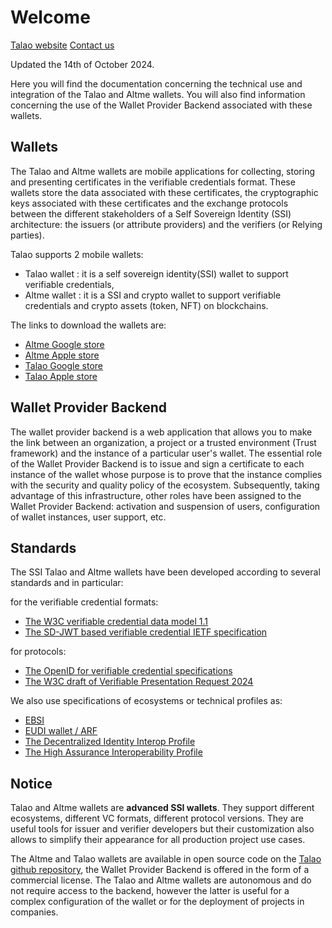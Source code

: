 # Welcome

[Talao website](https://talao.io)
[Contact us](mailto:contact@talao.io)

Updated the 14th of October 2024.

Here you will find the documentation concerning the technical use and integration of the Talao and Altme wallets. You will also find information concerning the use of the Wallet Provider Backend associated with these wallets.

## Wallets

The Talao and Altme wallets are mobile applications for collecting, storing and presenting certificates in the verifiable credentials format. These wallets store the data associated with these certificates, the cryptographic keys associated with these certificates and the exchange protocols between the different stakeholders of a Self Sovereign Identity (SSI) architecture: the issuers (or attribute providers) and the verifiers (or Relying parties).

Talao supports 2 mobile wallets:

* Talao wallet : it is a self sovereign identity(SSI) wallet to support verifiable credentials,
* Altme wallet : it is a SSI and crypto wallet to support verifiable credentials and crypto assets (token, NFT) on blockchains.

The links to download the wallets are:

* [Altme Google store](https://play.google.com/store/apps/details?id=co.altme.alt.me.altme&hl=en-US&pli=1)
* [Altme Apple store](https://apps.apple.com/fr/app/altme-wallet/id1633216869)
* [Talao Google store](https://play.google.com/store/apps/details?id=co.talao.wallet&hl=fr)
* [Talao Apple store](https://apps.apple.com/fr/app/talao-wallet/id1582183266?platform=iphone)

## Wallet Provider Backend

The wallet provider backend is a web application that allows you to make the link between an organization, a project or a trusted environment (Trust framework) and the instance of a particular user's wallet. The essential role of the Wallet Provider Backend is to issue and sign a certificate to each instance of the wallet whose purpose is to prove that the instance complies with the security and quality policy of the ecosystem. Subsequently, taking advantage of this infrastructure, other roles have been assigned to the Wallet Provider Backend: activation and suspension of users, configuration of wallet instances, user support, etc.

## Standards

The SSI Talao and Altme wallets have been developed according to several standards and in particular:

for the verifiable credential formats:

- [The W3C verifiable credential data model 1.1](https://www.w3.org/TR/vc-data-model/)
- [The SD-JWT based verifiable credential IETF specification](https://www.ietf.org/archive/id/draft-ietf-oauth-sd-jwt-vc-01.html)

for protocols:

- [The OpenID for verifiable credential specifications](https://openid.net/sg/openid4vc/)
- [The W3C draft of Verifiable Presentation Request 2024](https://w3c-ccg.github.io/vp-request-spec/)

We also use specifications of ecosystems or technical profiles as:

* [EBSI](https://ec.europa.eu/digital-building-blocks/sites/display/EBSI/Home)
* [EUDI wallet / ARF](https://eu-digital-identity-wallet.github.io/eudi-doc-architecture-and-reference-framework/1.1.0/arf/)
* [The Decentralized Identity Interop Profile](https://dutchblockchaincoalition.org/en/bouwstenen-2/diip-2)
* [The High Assurance Interoperability Profile](https://openid.net/specs/openid4vc-high-assurance-interoperability-profile-sd-jwt-vc-1_0.html)

## Notice

Talao and Altme wallets are **advanced SSI wallets**. They support different ecosystems, different VC formats, different protocol versions. They are useful tools for issuer and verifier developers but their customization also allows to simplify their appearance for all production project use cases.

The Altme and Talao wallets are available in open source code on the [Talao github repository](https://github.com/TalaoDAO/AltMe), the Wallet Provider Backend is offered in the form of a commercial license. The Talao and Altme wallets are autonomous and do not require access to the backend, however the latter is useful for a complex configuration of the wallet or for the deployment of projects in companies.
